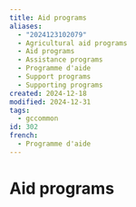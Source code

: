 ```yaml
---
title: Aid programs
aliases:
  - "2024123102079"
  - Agricultural aid programs
  - Aid programs
  - Assistance programs
  - Programme d'aide
  - Support programs
  - Supporting programs
created: 2024-12-18
modified: 2024-12-31
tags:
  - gccommon
id: 302
french:
  - Programme d'aide
---
```

# Aid programs
